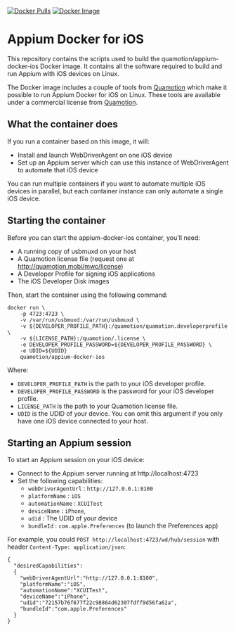 [![Docker Pulls](https://img.shields.io/docker/pulls/quamotion/appium-docker-ios.svg?style=flat-square)](https://hub.docker.com/r/quamotion/appium-docker-ios/)
[![Docker Image](https://images.microbadger.com/badges/image/quamotion/appium-docker-ios.svg)](https://microbadger.com/images/quamotion/appium-docker-ios)

# Appium Docker for iOS

This repository contains the scripts used to build the quamotion/appium-docker-ios
Docker image. It contains all the software required to build and run Appium with iOS
devices on Linux.

The Docker image includes a couple of tools from [Quamotion](http://quamotion.mobi)
which make it possible to run Appium Docker for iOS on Linux. These tools are available
under a commercial license from [Quamotion](http://quamotion.mobi).

## What the container does

If you run a container based on this image, it will:
- Install and launch WebDriverAgent on one iOS device
- Set up an Appium server which can use this instance of WebDriverAgent to automate that iOS device

You can run multiple containers if you want to automate multiple iOS devices in parallel, but each
container instance can only automate a single iOS device.

## Starting the container

Before you can start the appium-docker-ios container, you'll need:

- A running copy of usbmuxd on your host
- A Quamotion license file (request one at http://quamotion.mobi/mwc/license)
- A Developer Profile for signing iOS applications
- The iOS Developer Disk images

Then, start the container using the following command:

```
docker run \
    -p 4723:4723 \
    -v /var/run/usbmuxd:/var/run/usbmuxd \
    -v ${DEVELOPER_PROFILE_PATH}:/quamotion/quamotion.developerprofile \
    -v ${LICENSE_PATH}:/quamotion/.license \
    -e DEVELOPER_PROFILE_PASSWORD=${DEVELOPER_PROFILE_PASSWORD} \
    -e UDID=${UDID}
    quamotion/appium-docker-ios
```

Where:

- `DEVELOPER_PROFILE_PATH` is the path to your iOS developer profile.
- `DEVELOPER_PROFILE_PASSWORD` is the password for your iOS developer profile.
- `LICENSE_PATH` is the path to your Quamotion license file.
- `UDID` is the UDID of your device. You can omit this argument if you only have one iOS device connected to your host.

## Starting an Appium session

To start an Appium session on your iOS device:

- Connect to the Appium server running at http://localhost:4723
- Set the following capabilities:
  * `webDriverAgentUrl` : `http://127.0.0.1:8100`
  * `platformName` : `iOS`
  * `automationName` : `XCUITest`
  * `deviceName` : `iPhone`,
  * `udid` : The UDID of your device
  * `bundleId` : `com.apple.Preferences` (to launch the Preferences app)

For example, you could `POST http://localhost:4723/wd/hub/session` with header `Content-Type: application/json`:

```
{
  "desiredCapabilities":
  {
    "webDriverAgentUrl":"http://127.0.0.1:8100",
    "platformName":"iOS",
    "automationName":"XCUITest",
    "deviceName":"iPhone",
    "udid":"72157b76f677f22c98864d62307fdff9d56fa62a",
    "bundleId":"com.apple.Preferences"
  }
}
```